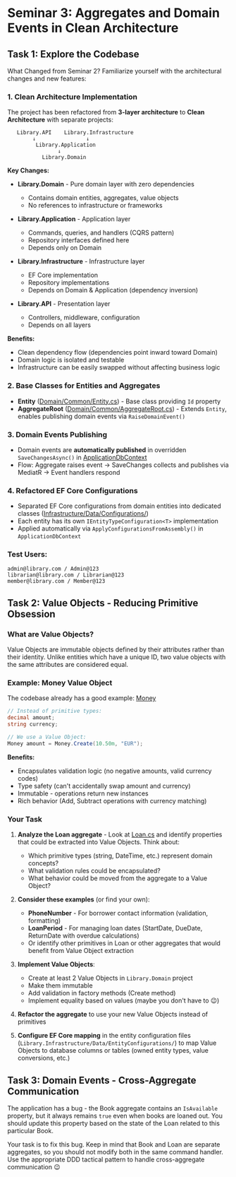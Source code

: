 # Seminar 3: Aggregates and Domain Events in Clean Architecture

## Task 1: Explore the Codebase

What Changed from Seminar 2? Familiarize yourself with the architectural changes and new features:

### 1. Clean Architecture Implementation

The project has been refactored from **3-layer architecture** to **Clean Architecture** with separate projects:

```
   Library.API    Library.Infrastructure
        ↓                ↓
         Library.Application
                ↓
           Library.Domain
```

**Key Changes:**

- **Library.Domain** - Pure domain layer with zero dependencies

  - Contains domain entities, aggregates, value objects
  - No references to infrastructure or frameworks

- **Library.Application** - Application layer

  - Commands, queries, and handlers (CQRS pattern)
  - Repository interfaces defined here
  - Depends only on Domain

- **Library.Infrastructure** - Infrastructure layer

  - EF Core implementation
  - Repository implementations
  - Depends on Domain & Application (dependency inversion)

- **Library.API** - Presentation layer
  - Controllers, middleware, configuration
  - Depends on all layers

**Benefits:**

- Clean dependency flow (dependencies point inward toward Domain)
- Domain logic is isolated and testable
- Infrastructure can be easily swapped without affecting business logic

### 2. Base Classes for Entities and Aggregates

- **Entity** ([Domain/Common/Entity.cs](Domain/Common/Entity.cs)) - Base class providing `Id` property
- **AggregateRoot** ([Domain/Common/AggregateRoot.cs](Domain/Common/AggregateRoot.cs)) - Extends `Entity`, enables publishing domain events via `RaiseDomainEvent()`

### 3. Domain Events Publishing

- Domain events are **automatically published** in overridden `SaveChangesAsync()` in [ApplicationDbContext](Infrastructure/Data/ApplicationDbContext.cs)
- Flow: Aggregate raises event → SaveChanges collects and publishes via MediatR → Event handlers respond

### 4. Refactored EF Core Configurations

- Separated EF Core configurations from domain entities into dedicated classes ([Infrastructure/Data/Configurations/](Infrastructure/Data/Configurations/))
- Each entity has its own `IEntityTypeConfiguration<T>` implementation
- Applied automatically via `ApplyConfigurationsFromAssembly()` in `ApplicationDbContext`

### Test Users:

```
admin@library.com / Admin@123
librarian@library.com / Librarian@123
member@library.com / Member@123
```

## Task 2: Value Objects - Reducing Primitive Obsession

### What are Value Objects?

Value Objects are immutable objects defined by their attributes rather than their identity. Unlike entities which have a unique ID, two value objects with the same attributes are considered equal.

### Example: Money Value Object

The codebase already has a good example: [Money](Library.Domain/ValueObjects/Money.cs)

```csharp
// Instead of primitive types:
decimal amount;
string currency;

// We use a Value Object:
Money amount = Money.Create(10.50m, "EUR");
```

**Benefits:**
- Encapsulates validation logic (no negative amounts, valid currency codes)
- Type safety (can't accidentally swap amount and currency)
- Immutable - operations return new instances
- Rich behavior (Add, Subtract operations with currency matching)

### Your Task

1. **Analyze the Loan aggregate** - Look at [Loan.cs](Library.Domain/Aggregates/Loan/Loan.cs) and identify properties that could be extracted into Value Objects. Think about:
   - Which primitive types (string, DateTime, etc.) represent domain concepts?
   - What validation rules could be encapsulated?
   - What behavior could be moved from the aggregate to a Value Object?

2. **Consider these examples** (or find your own):
   - **PhoneNumber** - For borrower contact information (validation, formatting)
   - **LoanPeriod** - For managing loan dates (StartDate, DueDate, ReturnDate with overdue calculations)
   - Or identify other primitives in Loan or other aggregates that would benefit from Value Object extraction

3. **Implement Value Objects**:
   - Create at least 2 Value Objects in `Library.Domain` project
   - Make them immutable
   - Add validation in factory methods (Create method)
   - Implement equality based on values (maybe you don't have to 😉)

4. **Refactor the aggregate** to use your new Value Objects instead of primitives

5. **Configure EF Core mapping** in the entity configuration files (`Library.Infrastructure/Data/EntityConfigurations/`) to map Value Objects to database columns or tables (owned entity types, value conversions, etc.)

## Task 3: Domain Events - Cross-Aggregate Communication

The application has a bug - the Book aggregate contains an `IsAvailable` property, but it always remains `true` even when books are loaned out. You should update this property based on the state of the Loan related to this particular Book.

Your task is to fix this bug. Keep in mind that Book and Loan are separate aggregates, so you should not modify both in the same command handler. Use the appropriate DDD tactical pattern to handle cross-aggregate communication 😉
